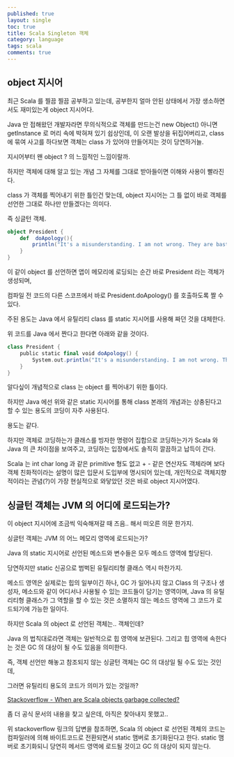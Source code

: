 ```yaml
---
published: true
layout: single
toc: true
title: Scala Singleton 객체
category: language
tags: scala
comments: true
---
```


## object 지시어

최근 Scala 를 찔끔 찔끔 공부하고 있는데, 공부한지 얼마 안된 상태에서 가장 생소하면서도 재미있는게 object 지시어다.

Java 만 접해왔던 개발자라면 무의식적으로 객체를 만드는건  new Object() 아니면 getInstance 로 머리 속에 박혀져 있기 쉽상인데, 이 오랜 발상을 뒤집어버리고, class 에 묶여 사고를 하다보면 객체는 class 가 있어야 만들어지는 것이 당연하거늘.

지시어부터 왠 object ? 의 느낌적인 느낌이랄까.

하지만 객체에 대해 알고 있는 개념 그 자체를 그대로 받아들이면 이해와 사용이 빨라진다.

class 가 객체를 찍어내기 위한 틀인건 맞는데, object 지시어는 그  틀 없이 바로 객체를 선언한 그대로 하나만 만들겠다는 의미다.

즉 싱글턴 객체.



```scala
object President {
	def  doApology(){
		println("It's a misunderstanding. I am not wrong. They are bastards.")
	}
}

```

 

이 같이 object 를 선언하면 앱이 메모리에 로딩되는 순간 바로 President 라는 객체가 생성되며,

컴파일 전 코드의 다른 스코프에서 바로 President.doApology() 를 호출하도록 짤 수 있다.

주된 용도는 Java 에서 유틸리티 class 를 static 지시어를 사용해 짜던 것을 대체한다.

위 코드를 Java 에서 짠다고 한다면 아래와 같을 것이다.



```scala
class President {
	public static final void doApology() {
		System.out.println("It's a misunderstanding. I am not wrong. They are bastards.");
	}
}
```



알다싶이 개념적으로 class 는 object 를 찍어내기 위한 틀이다. 

하지만 Java 에선 위와 같은 static 지시어를 통해 class 본래의 개념과는 상충된다고 할 수 있는 용도의 코딩이 자주 사용된다.

용도는 같다. 

하지만 객체로 코딩하는가 클래스를 빙자한 명령어 집합으로 코딩하는가가 Scala 와 Java 의 큰 차이점을 보여주고, 코딩하는 입장에서도 솔직히 깔끔하고 납득이 간다.

Scala 는 int char long 과 같은 primitive 형도 없고 + - 같은 연산자도 객체라며 보다 객체 친화적이라는 설명이 많은 입문서 도입부에 명시되어 있는데, 개인적으로 객체지향적이라는 관념(?)이 가장 현실적으로 와닿았던 것은 바로 object 지시어였다.



## 싱글턴 객체는 JVM 의 어디에 로드되는가?

이 object 지시어에 조금씩 익숙해져갈 때 즈음.. 해서 떠오른 의문 한가지.

싱글턴 객체는 JVM 의 어느 메모리 영역에 로드되는가?

Java 의 static 지시어로 선언된 메소드와 변수들은 모두 메소드 영역에 할당된다. 

당연하지만 static 신공으로 범벅된 유틸리티형 클래스 역시 마찬가지.

메소드 영역은 실제로는 힙의 일부이긴 하나, GC 가 일어나지 않고 Class 의 구조나 생성자, 메소드와 같이 어디서나 사용될 수 있는 코드들이 담기는 영역이며, Java 의 유틸리티형 클래스가 그 역할을 할 수 있는 것은 소멸하지 않는 메소드 영역에 그 코드가 로드되기에 가능한 일이다.

하지만 Scala 의 object 로 선언된 객체는.. 객체인데? 

Java 의 법칙대로라면 객체는 일반적으로 힙 영역에 보관된다. 그리고 힙 영역에 속한다는 것은 GC 의 대상이 될 수도 있음을 의미한다. 

즉, 객체 선언만 해놓고 참조되지 않는 싱글턴 객체는 GC 의 대상일 될 수도 있는 것인데, 

그러면 유틸리티 용도의 코드가 의미가 있는 것일까?

[Stackoverflow - When are Scala objects garbage collected?](http://stackoverflow.com/questions/3956652/when-are-scala-objects-garbage-collected%20%20)

좀 더 공식 문서의 내용을 찾고 싶은데, 아직은 찾아내지 못했고..

위 stackoverflow 링크의 답변을 참조하면, Scala 의 object 로 선언된 객체의 코드는 컴파일러에 의해 바이트코드로 전환되면서 static 맴버로 초기화된다고 한다. static 맴버로 초기화되니 당연히 메서드 영역에 로드될 것이고 GC 의 대상이 되지 않는다.
